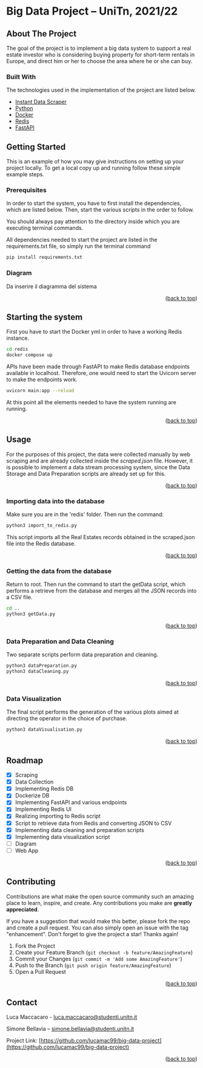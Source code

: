 # Big Data Project – UniTn, 2021/22

<!-- ABOUT THE PROJECT -->
## About The Project

The goal of the project is to implement a big data system to support a real estate investor who is considering buying property for short-term rentals in Europe, and direct him or her to choose the area where he or she can buy.

### Built With

The technologies used in the implementation of the project are listed below.

* [Instant Data Scraper](https://chrome.google.com/webstore/detail/instant-data-scraper/ofaokhiedipichpaobibbnahnkdoiiah/)
* [Python](https://nextjs.org/)
* [Docker](https://www.docker.com/)
* [Redis](https://redis.io/)
* [FastAPI](https://fastapi.tiangolo.com/)

<!-- GETTING STARTED -->
## Getting Started

This is an example of how you may give instructions on setting up your project locally.
To get a local copy up and running follow these simple example steps.

### Prerequisites

In order to start the system, you have to first install the dependencies, which are listed below. Then, start the various scripts in the order to follow.

You should always pay attention to the directory inside which you are executing terminal commands.

All dependencies needed to start the project are listed in the requirements.txt file, so simply run the terminal command

```sh
pip install requirements.txt 
```

### Diagram

Da inserire il diagramma del sistema

<p align="right">(<a href="#top">back to top</a>)</p>

<!-- USAGE  -->

## Starting the system

First you have to start the Docker yml in order to have a working Redis instance.

```sh
cd redis
docker compose up
```

APIs have been made through FastAPI to make Redis database endpoints available in localhost. Therefore, one would need to start the Uvicorn server to make the endpoints work.

```sh
uvicorn main:app --reload
```

At this point all the elements needed to have the system running are running.

<p align="right">(<a href="#top">back to top</a>)</p>

## Usage

For the purposes of this project, the data were collected manually by web scraping and are already collected inside the *scraped.json* file. However, it is possible to implement a data stream processing system, since the Data Storage and Data Preparation scripts are already set up for this.

<p align="right">(<a href="#top">back to top</a>)</p>

### Importing data into the database

Make sure you are in the 'redis' folder. Then run the command:

```sh
python3 import_to_redis.py
```

This script imports all the Real Estates records obtained in the scraped.json file into the Redis database.

<p align="right">(<a href="#top">back to top</a>)</p>

### Getting the data from the database

Return to root. Then run the command to start the getData script, which performs a retrieve from the database and merges all the JSON records into a CSV file.

```sh
cd ..
python3 getData.py
```

<p align="right">(<a href="#top">back to top</a>)</p>

### Data Preparation and Data Cleaning

Two separate scripts perform data preparation and cleaning.

```sh
python3 dataPreparation.py
python3 dataCleaning.py
```

<p align="right">(<a href="#top">back to top</a>)</p>

### Data Visualization

The final script performs the generation of the various plots aimed at directing the operator in the choice of purchase.

```sh
python3 dataVisualisation.py
```

<p align="right">(<a href="#top">back to top</a>)</p>

<!-- ROADMAP -->
## Roadmap

- [x] Scraping
- [x] Data Collection
- [x] Implementing Redis DB
- [x] Dockerize DB
- [x] Implementing FastAPI and various endpoints
- [x] Implementing Redis UI
- [x] Realizing importing to Redis script
- [x] Script to retrieve data from Redis and converting JSON to CSV
- [x] Implementing data cleaning and preparation scripts
- [x] Implementing data visualization script
- [ ] Diagram
- [ ] Web App

<p align="right">(<a href="#top">back to top</a>)</p>

<!-- CONTRIBUTING -->
## Contributing

Contributions are what make the open source community such an amazing place to learn, inspire, and create. Any contributions you make are **greatly appreciated**.

If you have a suggestion that would make this better, please fork the repo and create a pull request. You can also simply open an issue with the tag "enhancement".
Don't forget to give the project a star! Thanks again!

1. Fork the Project
2. Create your Feature Branch (`git checkout -b feature/AmazingFeature`)
3. Commit your Changes (`git commit -m 'Add some AmazingFeature'`)
4. Push to the Branch (`git push origin feature/AmazingFeature`)
5. Open a Pull Request

<p align="right">(<a href="#top">back to top</a>)</p>

<!-- CONTACT -->
## Contact

Luca Maccacaro - luca.maccacaro@studenti.unitn.it

Simone Bellavia – simone.bellavia@studenti.unitn.it

Project Link: [https://github.com/lucamac99/big-data-project](https://github.com/lucamac99/big-data-project)

<p align="right">(<a href="#top">back to top</a>)</p>
